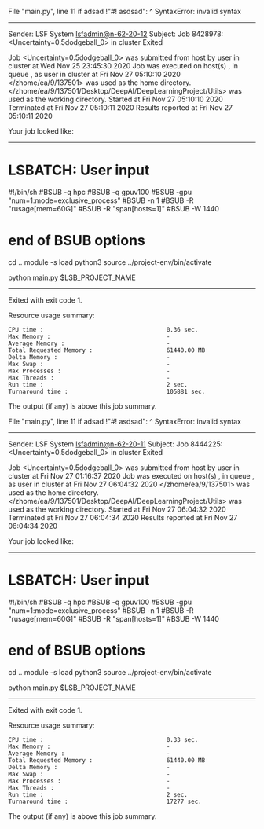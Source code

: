   File "main.py", line 11
    if adsad !"#! asdsad":
             ^
SyntaxError: invalid syntax

------------------------------------------------------------
Sender: LSF System <lsfadmin@n-62-20-12>
Subject: Job 8428978: <Uncertainty=0.5dodgeball_0> in cluster <dcc> Exited

Job <Uncertainty=0.5dodgeball_0> was submitted from host <n-62-27-18> by user <s183914> in cluster <dcc> at Wed Nov 25 23:45:30 2020
Job was executed on host(s) <n-62-20-12>, in queue <gpuv100>, as user <s183914> in cluster <dcc> at Fri Nov 27 05:10:10 2020
</zhome/ea/9/137501> was used as the home directory.
</zhome/ea/9/137501/Desktop/DeepAI/DeepLearningProject/Utils> was used as the working directory.
Started at Fri Nov 27 05:10:10 2020
Terminated at Fri Nov 27 05:10:11 2020
Results reported at Fri Nov 27 05:10:11 2020

Your job looked like:

------------------------------------------------------------
# LSBATCH: User input
#!/bin/sh
#BSUB -q hpc
#BSUB -q gpuv100
#BSUB -gpu "num=1:mode=exclusive_process"
#BSUB -n 1
#BSUB -R "rusage[mem=60G]"
#BSUB -R "span[hosts=1]"
#BSUB -W 1440
# end of BSUB options
cd ..
module -s load python3
source ../project-env/bin/activate

python main.py $LSB_PROJECT_NAME


------------------------------------------------------------

Exited with exit code 1.

Resource usage summary:

    CPU time :                                   0.36 sec.
    Max Memory :                                 -
    Average Memory :                             -
    Total Requested Memory :                     61440.00 MB
    Delta Memory :                               -
    Max Swap :                                   -
    Max Processes :                              -
    Max Threads :                                -
    Run time :                                   2 sec.
    Turnaround time :                            105881 sec.

The output (if any) is above this job summary.

  File "main.py", line 11
    if adsad !"#! asdsad":
             ^
SyntaxError: invalid syntax

------------------------------------------------------------
Sender: LSF System <lsfadmin@n-62-20-11>
Subject: Job 8444225: <Uncertainty=0.5dodgeball_0> in cluster <dcc> Exited

Job <Uncertainty=0.5dodgeball_0> was submitted from host <gbarlogin1> by user <s183914> in cluster <dcc> at Fri Nov 27 01:16:37 2020
Job was executed on host(s) <n-62-20-11>, in queue <gpuv100>, as user <s183914> in cluster <dcc> at Fri Nov 27 06:04:32 2020
</zhome/ea/9/137501> was used as the home directory.
</zhome/ea/9/137501/Desktop/DeepAI/DeepLearningProject/Utils> was used as the working directory.
Started at Fri Nov 27 06:04:32 2020
Terminated at Fri Nov 27 06:04:34 2020
Results reported at Fri Nov 27 06:04:34 2020

Your job looked like:

------------------------------------------------------------
# LSBATCH: User input
#!/bin/sh
#BSUB -q hpc
#BSUB -q gpuv100
#BSUB -gpu "num=1:mode=exclusive_process"
#BSUB -n 1
#BSUB -R "rusage[mem=60G]"
#BSUB -R "span[hosts=1]"
#BSUB -W 1440
# end of BSUB options
cd ..
module -s load python3
source ../project-env/bin/activate

python main.py $LSB_PROJECT_NAME


------------------------------------------------------------

Exited with exit code 1.

Resource usage summary:

    CPU time :                                   0.33 sec.
    Max Memory :                                 -
    Average Memory :                             -
    Total Requested Memory :                     61440.00 MB
    Delta Memory :                               -
    Max Swap :                                   -
    Max Processes :                              -
    Max Threads :                                -
    Run time :                                   2 sec.
    Turnaround time :                            17277 sec.

The output (if any) is above this job summary.

